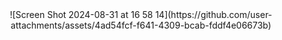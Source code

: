 <div align='center'>
  ![Screen Shot 2024-08-31 at 16 58 14](https://github.com/user-attachments/assets/4ad54fcf-f641-4309-bcab-fddf4e06673b)
</div>
